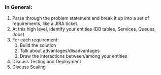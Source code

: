 ### In General:
1. Parse through the problem statement and break it up into a set of requirements, like a JIRA ticket.
2. At this high level, identify your entities (DB tables, Services, Queues, Jobs)
3. For each requirement:
    1. Build the solution
    2. Talk about advantages/disadvantages
    3. Draw the interactions between/among your entities  
4.  Discuss Testing and Deployment
5.  Discuss Scaling
